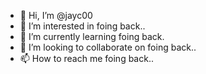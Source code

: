 - 👋 Hi, I’m @jayc00
- 👀 I’m interested in foing back..
- 🌱 I’m currently learning foing back.
- 💞️ I’m looking to collaborate on foing back..
- 📫 How to reach me foing back..

<!---
jayc00/jayc00 is a ✨ special ✨ repository because its `README.md` (this file) appears on your GitHub profile.
You can click the Preview link to take a look at your changes.
--->
